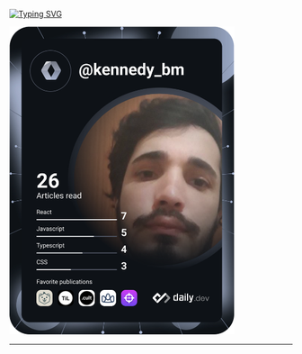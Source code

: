 [![Typing SVG](https://readme-typing-svg.demolab.com?font=Lexend&weight=500&size=25&duration=3500&pause=1000&color=1D2122&width=435&lines=Ol%C3%A1%2C+sou+Kennedy+Barreto;Full+Stack+Web+Developer)](https://git.io/typing-svg)

<a href="https://app.daily.dev/DailyDevTips"><img src="https://github.com/kennedybm/kennedybm/blob/master/devcard.svg" width="400" alt="Kennedy Barreto Dev Card"/></a>

---


